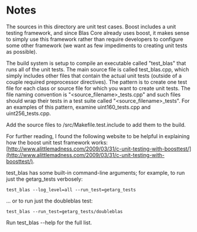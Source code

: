 # Notes
The sources in this directory are unit test cases.  Boost includes a
unit testing framework, and since Blas Core already uses boost, it makes
sense to simply use this framework rather than require developers to
configure some other framework (we want as few impediments to creating
unit tests as possible).

The build system is setup to compile an executable called "test_blas"
that runs all of the unit tests.  The main source file is called
test_blas.cpp, which simply includes other files that contain the
actual unit tests (outside of a couple required preprocessor
directives).  The pattern is to create one test file for each class or
source file for which you want to create unit tests.  The file naming
convention is "<source_filename>_tests.cpp" and such files should wrap
their tests in a test suite called "<source_filename>_tests".  For an
examples of this pattern, examine uint160_tests.cpp and
uint256_tests.cpp.

Add the source files to /src/Makefile.test.include to add them to the build.

For further reading, I found the following website to be helpful in
explaining how the boost unit test framework works:
[http://www.alittlemadness.com/2009/03/31/c-unit-testing-with-boosttest/](http://www.alittlemadness.com/2009/03/31/c-unit-testing-with-boosttest/).

test_blas has some built-in command-line arguments; for
example, to run just the getarg_tests verbosely:

    test_blas --log_level=all --run_test=getarg_tests

... or to run just the doubleblas test:

    test_blas --run_test=getarg_tests/doubleblas

Run  test_blas --help   for the full list.

